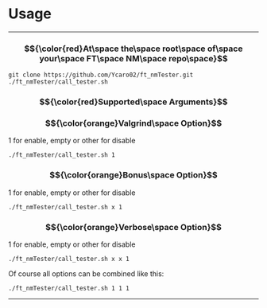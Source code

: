 # Usage

---
### $${\color{red}At\space the\space root\space of\space your\space FT\space NM\space repo\space}$$
```
git clone https://github.com/Ycaro02/ft_nmTester.git
./ft_nmTester/call_tester.sh
```
### $${\color{red}Supported\space Arguments}$$

### $${\color{orange}Valgrind\space Option}$$
1 for enable, empty or other for disable
```
./ft_nmTester/call_tester.sh 1
```
### $${\color{orange}Bonus\space Option}$$
1 for enable, empty or other for disable
```
./ft_nmTester/call_tester.sh x 1
```
### $${\color{orange}Verbose\space Option}$$
1 for enable, empty or other for disable
```
./ft_nmTester/call_tester.sh x x 1
```
Of course all options can be combined like this:
```
./ft_nmTester/call_tester.sh 1 1 1
```
---
